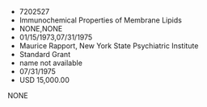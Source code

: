 * 7202527
* Immunochemical Properties of Membrane Lipids
* NONE,NONE
* 01/15/1973,07/31/1975
* Maurice Rapport, New York State Psychiatric Institute
* Standard Grant
* name not available
* 07/31/1975
* USD 15,000.00

NONE